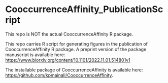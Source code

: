 # CooccurrenceAffinity_PublicationScript
This repo is NOT the actual CooccurrenceAffinity R package. 

This repo carries R script for generating figures in the publication of CooccurrenceAffinity R package. 
A preprint version of the package manuscript is available here:
https://www.biorxiv.org/content/10.1101/2022.11.01.514801v1

The installable package of CooccurrenceAffinity is available here: https://github.com/kpmainali/CooccurrenceAffinity.
